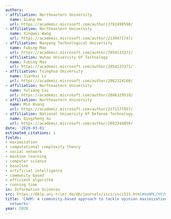 ```yaml
---
authors:
- affiliation: Northeastern University
  name: Qiang He
  url: https://academic.microsoft.com/author/2782490598/
- affiliation: Northeastern University
  name: Xingwei Wang
  url: https://academic.microsoft.com/author/2139472747/
- affiliation: Nanyang Technological University
  name: Fubing Mao
  url: https://academic.microsoft.com/author/2954133371/
- affiliation: Wuhan University Of Technology
  name: Fubing Mao
  url: https://academic.microsoft.com/author/2954133371/
- affiliation: Tsinghua University
  name: Jianhui Lv
  url: https://academic.microsoft.com/author/2982324160/
- affiliation: Northeastern University
  name: Yuliang Cai
  url: https://academic.microsoft.com/author/2886329519/
- affiliation: Northeastern University
  name: Min Huang
  url: https://academic.microsoft.com/author/2171177857/
- affiliation: National University Of Defense Technology
  name: Qingzheng Xu
  url: https://academic.microsoft.com/author/2982344859/
date: '2020-03-01'
estimated_citations: 1
fields:
- maximization
- computational complexity theory
- social network
- machine learning
- computer science
- baseline
- artificial intelligence
- community based
- efficient algorithm
- running time
in: Information Sciences
src: https://dblp.uni-trier.de/db/journals/isci/isci513.html#HeWMLCHX20
title: 'CAOM: A community-based approach to tackle opinion maximization for social
  networks'
year: 2020
---
```

